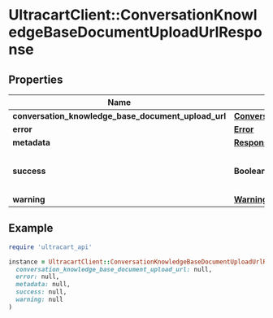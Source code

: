 # UltracartClient::ConversationKnowledgeBaseDocumentUploadUrlResponse

## Properties

| Name | Type | Description | Notes |
| ---- | ---- | ----------- | ----- |
| **conversation_knowledge_base_document_upload_url** | [**ConversationKnowledgeBaseDocumentUploadUrl**](ConversationKnowledgeBaseDocumentUploadUrl.md) |  | [optional] |
| **error** | [**Error**](Error.md) |  | [optional] |
| **metadata** | [**ResponseMetadata**](ResponseMetadata.md) |  | [optional] |
| **success** | **Boolean** | Indicates if API call was successful | [optional] |
| **warning** | [**Warning**](Warning.md) |  | [optional] |

## Example

```ruby
require 'ultracart_api'

instance = UltracartClient::ConversationKnowledgeBaseDocumentUploadUrlResponse.new(
  conversation_knowledge_base_document_upload_url: null,
  error: null,
  metadata: null,
  success: null,
  warning: null
)
```

